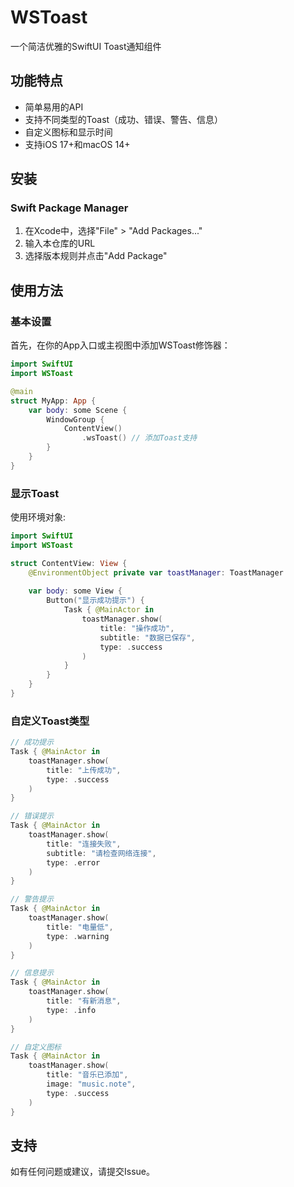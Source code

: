 # WSToast

一个简洁优雅的SwiftUI Toast通知组件

## 功能特点

- 简单易用的API
- 支持不同类型的Toast（成功、错误、警告、信息）
- 自定义图标和显示时间
- 支持iOS 17+和macOS 14+

## 安装

### Swift Package Manager

1. 在Xcode中，选择"File" > "Add Packages..."
2. 输入本仓库的URL
3. 选择版本规则并点击"Add Package"

## 使用方法

### 基本设置

首先，在你的App入口或主视图中添加WSToast修饰器：

```swift
import SwiftUI
import WSToast

@main
struct MyApp: App {
    var body: some Scene {
        WindowGroup {
            ContentView()
                .wsToast() // 添加Toast支持
        }
    }
}
```

### 显示Toast

使用环境对象:

```swift
import SwiftUI
import WSToast

struct ContentView: View {
    @EnvironmentObject private var toastManager: ToastManager
    
    var body: some View {
        Button("显示成功提示") {
            Task { @MainActor in
                toastManager.show(
                    title: "操作成功",
                    subtitle: "数据已保存",
                    type: .success
                )
            }
        }
    }
}
```

### 自定义Toast类型

```swift
// 成功提示
Task { @MainActor in
    toastManager.show(
        title: "上传成功",
        type: .success
    )
}

// 错误提示
Task { @MainActor in
    toastManager.show(
        title: "连接失败",
        subtitle: "请检查网络连接",
        type: .error
    )
}

// 警告提示
Task { @MainActor in
    toastManager.show(
        title: "电量低",
        type: .warning
    )
}

// 信息提示
Task { @MainActor in
    toastManager.show(
        title: "有新消息",
        type: .info
    )
}

// 自定义图标
Task { @MainActor in
    toastManager.show(
        title: "音乐已添加",
        image: "music.note",
        type: .success
    )
}
```

## 支持

如有任何问题或建议，请提交Issue。 